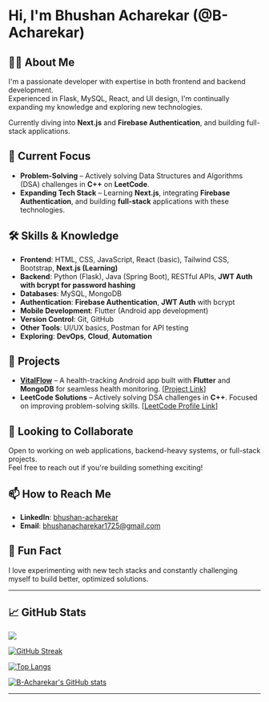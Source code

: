 # Hi, I'm Bhushan Acharekar (@B-Acharekar)

## 👨‍💻 About Me
I'm a passionate developer with expertise in both frontend and backend development.  
Experienced in Flask, MySQL, React, and UI design, I'm continually expanding my knowledge and exploring new technologies.

Currently diving into **Next.js** and **Firebase Authentication**, and building full-stack applications.

## 🚀 Current Focus
- **Problem-Solving** – Actively solving Data Structures and Algorithms (DSA) challenges in **C++** on **LeetCode**.
- **Expanding Tech Stack** – Learning **Next.js**, integrating **Firebase Authentication**, and building **full-stack** applications with these technologies.

## 🛠️ Skills & Knowledge
- **Frontend**: HTML, CSS, JavaScript, React (basic), Tailwind CSS, Bootstrap, **Next.js (Learning)**
- **Backend**: Python (Flask), Java (Spring Boot), RESTful APIs, **JWT Auth with bcrypt for password hashing**
- **Databases**: MySQL, MongoDB
- **Authentication**: **Firebase Authentication**, **JWT Auth** with bcrypt
- **Mobile Development**: Flutter (Android app development)
- **Version Control**: Git, GitHub
- **Other Tools**: UI/UX basics, Postman for API testing
- **Exploring**: **DevOps**, **Cloud**, **Automation**

## 🌟 Projects
- **[VitalFlow](#)** – A health-tracking Android app built with **Flutter** and **MongoDB** for seamless health monitoring. [[Project Link](https://github.com/B-Acharekar/vitalflow)]
- **LeetCode Solutions** – Actively solving DSA challenges in **C++**. Focused on improving problem-solving skills. [[LeetCode Profile Link](https://leetcode.com/u/BhushanAcharekar/)]

## 🤝 Looking to Collaborate
Open to working on web applications, backend-heavy systems, or full-stack projects.  
Feel free to reach out if you're building something exciting!

## 📫 How to Reach Me
- **LinkedIn**: [bhushan-acharekar](https://www.linkedin.com/in/bhushan-acharekar-6a0440225/)
- **Email**: [bhushanacharekar1725@gmail.com](mailto:bhushanacharekar1725@gmail.com)

## 🎯 Fun Fact
I love experimenting with new tech stacks and constantly challenging myself to build better, optimized solutions.

---

## 📈 GitHub Stats

![](https://komarev.com/ghpvc/?username=B-Acharekar&label=Profile%20views&color=0e75b6&style=flat)

[![GitHub Streak](https://streak-stats.demolab.com?user=B-Acharekar&theme=default)](https://git.io/streak-stats)

[![Top Langs](https://github-readme-stats.vercel.app/api/top-langs/?username=B-Acharekar&layout=compact)](https://github.com/anuraghazra/github-readme-stats)

[![B-Acharekar's GitHub stats](https://github-readme-stats.vercel.app/api?username=B-Acharekar&show_icons=true&theme=default)](https://github.com/anuraghazra/github-readme-stats)

---
